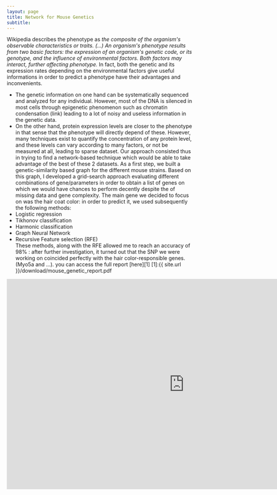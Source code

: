 ```yaml
---
layout: page
title: Network for Mouse Genetics
subtitle: 
---
```

Wikipedia describes the phenotype as _the composite of the organism's observable characteristics or traits. (...) An organism's phenotype results from two basic factors: the expression of an organism's genetic code, or its genotype, and the influence of environmental factors. Both factors may interact, further affecting phenotype._  In fact, both the genetic and its expression rates depending on the environmental factors give useful informations in order to predict a phenotype have their advantages and inconvenients.


* The genetic information on one hand can be systematically sequenced and analyzed for any individual. However, most of the DNA is silenced in most cells through epigenetic phenomenon such as chromatin condensation (link) leading to a lot of noisy and useless information in the genetic data.
* On the other hand, protein expression levels are closer to the phenotype in that sense that the phenotype will directly depend of these. However, many techniques exist to quantify the concentration of any protein level, and these levels can vary according to many factors, or not be measured at all, leading to sparse dataset.
Our approach consisted thus in trying to find a network-based technique which would be able to take advantage of the best of these 2 datasets.
As a first step, we built a genetic-similarity based graph for the different mouse strains. Based on this graph, I developed a grid-search approach evaluating different combinations of gene/parameters in order to obtain a list of genes on which we would have chances to perform decently despite the of missing data and gene complexity.
The main gene we decided to focus on was the hair coat color: in order to predict it, we used subsequently the following methods:
* Logistic regression
* Tikhonov classification
* Harmonic classification
* Graph Neural Network
* Recursive Feature selection (RFE)
  <br>
These methods, along with the RFE allowed me to reach an accuracy of 98% : after further investigation, it turned out that the SNP we were working on coincided perfectly with the hair color-responsible genes. (Myo5a and …).
you can access the full report [here][1]
[1]:{{ site.url }}/download/mouse_genetic_report.pdf

<iframe src="https://docs.google.com/presentation/d/e/2PACX-1vS8hAgDilitcTKpKSKJxjqbmZ591arP6Kw6plS2lReE3z5BB4j26hAglHRaXxhG3XCWLm4ts06zfW9U/embed?start=false&loop=false&delayms=3000" frameborder="0" width="960" height="569" allowfullscreen="true" mozallowfullscreen="true" webkitallowfullscreen="true"></iframe>

